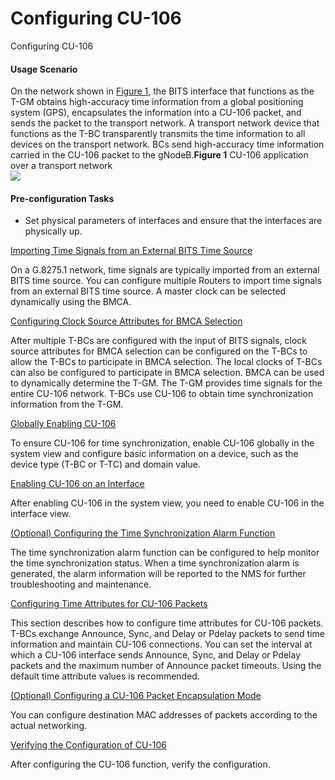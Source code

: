 Configuring CU-106
==================

Configuring CU-106

#### Usage Scenario

On the network shown in [Figure 1](#EN-US_TASK_0000001778921430__fig_dc_ne_cu-106_cfg_800501), the BITS interface that functions as the T-GM obtains high-accuracy time information from a global positioning system (GPS), encapsulates the information into a CU-106 packet, and sends the packet to the transport network. A transport network device that functions as the T-BC transparently transmits the time information to all devices on the transport network. BCs send high-accuracy time information carried in the CU-106 packet to the gNodeB.**Figure 1** CU-106 application over a transport network  
![](figure/en-us_image_0000001778921494.png)


#### Pre-configuration Tasks

* Set physical parameters of interfaces and ensure that the interfaces are physically up.


[Importing Time Signals from an External BITS Time Source](../../../../software/nev8r10_vrpv8r16/user/ne/dc_ne_cu-106_cfg_8007.html)

On a G.8275.1 network, time signals are typically imported from an external BITS time source. You can configure multiple Routers to import time signals from an external BITS time source. A master clock can be selected dynamically using the BMCA.

[Configuring Clock Source Attributes for BMCA Selection](../../../../software/nev8r10_vrpv8r16/user/ne/dc_ne_cu-106_cfg_9002.html)

After multiple T-BCs are configured with the input of BITS signals, clock source attributes for BMCA selection can be configured on the T-BCs to allow the T-BCs to participate in BMCA selection. The local clocks of T-BCs can also be configured to participate in BMCA selection. BMCA can be used to dynamically determine the T-GM. The T-GM provides time signals for the entire CU-106 network. T-BCs use CU-106 to obtain time synchronization information from the T-GM.

[Globally Enabling CU-106](../../../../software/nev8r10_vrpv8r16/user/ne/dc_ne_cu-106_cfg_9003.html)

To ensure CU-106 for time synchronization, enable CU-106 globally in the system view and configure basic information on a device, such as the device type (T-BC or T-TC) and domain value.

[Enabling CU-106 on an Interface](../../../../software/nev8r10_vrpv8r16/user/ne/dc_ne_cu-106_cfg_9004.html)

After enabling CU-106 in the system view, you need to enable CU-106 in the interface view.

[(Optional) Configuring the Time Synchronization Alarm Function](../../../../software/nev8r10_vrpv8r16/user/ne/dc_ne_cu-106_cfg_8012.html)

The time synchronization alarm function can be configured to help monitor the time synchronization status. When a time synchronization alarm is generated, the alarm information will be reported to the NMS for further troubleshooting and maintenance.

[Configuring Time Attributes for CU-106 Packets](../../../../software/nev8r10_vrpv8r16/user/ne/dc_ne_cu-106_cfg_9005.html)

This section describes how to configure time attributes for CU-106 packets. T-BCs exchange Announce, Sync, and Delay or Pdelay packets to send time information and maintain CU-106 connections. You can set the interval at which a CU-106 interface sends Announce, Sync, and Delay or Pdelay packets and the maximum number of Announce packet timeouts. Using the default time attribute values is recommended.

[(Optional) Configuring a CU-106 Packet Encapsulation Mode](../../../../software/nev8r10_vrpv8r16/user/ne/dc_ne_cu-106_cfg_9006.html)

You can configure destination MAC addresses of packets according to the actual networking.

[Verifying the Configuration of CU-106](../../../../software/nev8r10_vrpv8r16/user/ne/dc_ne_cu-106_cfg_8009.html)

After configuring the CU-106 function, verify the configuration.